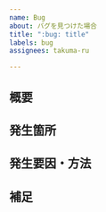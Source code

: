 ```yaml
---
name: Bug
about: バグを見つけた場合
title: ":bug: title"
labels: bug
assignees: takuma-ru

---
```


## 概要
<!-- バグの簡単な説明 -->

## 発生箇所
<!-- バグが発生しているコード・ページ -->

## 発生要因・方法
<!-- バグが発生する原因や方法 -->

## 補足
